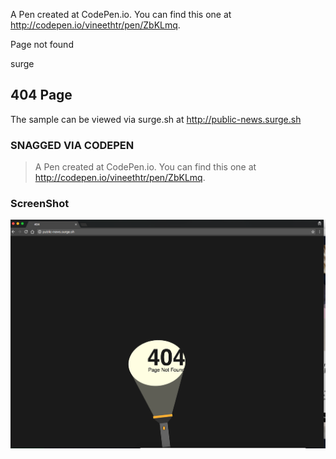 A Pen created at CodePen.io. You can find this one at http://codepen.io/vineethtr/pen/ZbKLmq.

 Page not found

 surge


 ## 404 Page
 The sample can be viewed via surge.sh at http://public-news.surge.sh

 ### SNAGGED VIA CODEPEN
 > A Pen created at CodePen.io. You can find this one at http://codepen.io/vineethtr/pen/ZbKLmq.

 ### ScreenShot

 ![404 ScreenShot](/images/ss.png?raw=true "ScreenShot")
